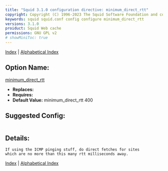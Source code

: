 ```yaml
---
title: "Squid 3.1.0 configuration directive: minimum_direct_rtt"
copyright: Copyright (C) 1996-2023 The Squid Software Foundation and contributors
keywords: squid squid.conf config configure minimum_direct_rtt
versions: 3.1.0
proiduct: Squid Web cache
permissions: GNU GPL v2
# showMiniToc: true
---
```

[Index](index#toc_minimum_direct_rtt) | [Alphabetical Index](index_all#toc_minimum_direct_rtt)

## Option Name:
[minimum_direct_rtt](#minimum_direct_rtt)
 * **Replaces:** 
 * **Requires:** 
 * **Default Value:** minimum_direct_rtt 400


## Suggested Config:
```plaintext

```

## Details:

	If using the ICMP pinging stuff, do direct fetches for sites
	which are no more than this many rtt milliseconds away.



[Index](index#toc_minimum_direct_rtt) | [Alphabetical Index](index_all#toc_minimum_direct_rtt)

